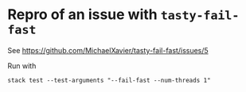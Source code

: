 # Repro of an issue with `tasty-fail-fast`

See https://github.com/MichaelXavier/tasty-fail-fast/issues/5

Run with

```
stack test --test-arguments "--fail-fast --num-threads 1"
```

